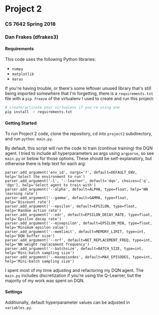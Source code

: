 # Project 2

### CS 7642 Spring 2018

### Dan Frakes (dfrakes3)

#### Requirements

This code uses the following Python libraries:

* `numpy`
* `matplotlib`
* `keras`

If you're having trouble, or there's some leftover unused library that's still being imported somewhere that I'm forgetting, there is a `requirements.txt` file with a `pip freeze` of the virtualenv I used to create and run this project:

```bash
# create/activate your virtualenv if you're using one
pip install -r requirements.txt
```

#### Getting Started

To run Project 2 code, clone the repository, cd into `project2` subdirectory, and run `python main.py`.

By default, this script will run the code to train (continue training) the DQN agent.  I tried to include all hyperparameters as args using `argparse`, so see `main.py` or below for those options.  These should be self-explanatory, but otherwise there is help text for each arg:

```
parser.add_argument('env_id', nargs='?', default=DEFAULT_ENV, help='Select the environment to run')
parser.add_argument('-l', '--learner', default='dqn', choices=['q', 'dqn'], help='Select agent to train with')
parser.add_argument('--alpha', default=ALPHA, type=float, help='NN learning rate')
parser.add_argument('--gamma', default=GAMMA, type=float, help='Discount rate')
parser.add_argument('--epsilon', default=EPSILON, type=float, help='Random action rate')
parser.add_argument('--edr', default=EPSILON_DECAY_RATE, type=float, help='Epsilon decay rate')
parser.add_argument('--minepsilon', default=EPSILON_MIN, type=float, help='Minimum epsilon value')
parser.add_argument('--memlimit', default=MEMORY_LIMIT, type=int, help='DQN buffer size')
parser.add_argument('--nrf', default=NET_REPLACEMENT_FREQ, type=int, help='NN weight replacement frequency')
parser.add_argument('--batchsize', default=BATCH_SIZE, type=int, help='Mini-batch sampling size')
parser.add_argument('--maxepisodes', default=MAX_EPISODES, type=int, help='Mini-batch sampling size')
```

I spent most of my time adjusting and refactoring my DQN agent.  The `main.py` includes discretization if you're using the Q-Learner, but the majority of my work was spent on DQN.

#### Settings

Additionally, default hyperparameter values can be adjusted in `variables.py`.
